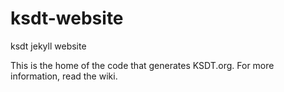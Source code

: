 # ksdt-website
ksdt jekyll website

This is the home of the code that generates KSDT.org. 
For more information, read the wiki. 

